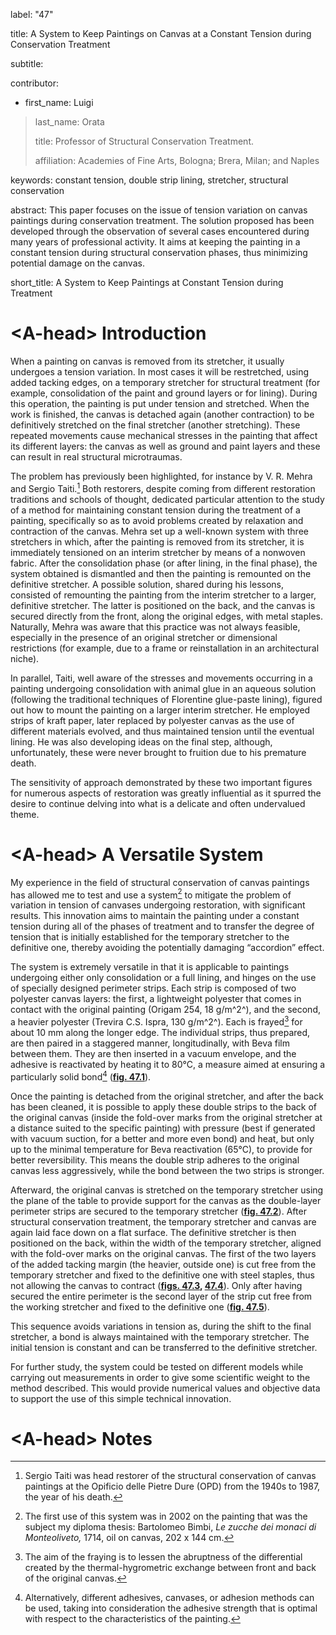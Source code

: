 label: "47"

title: A System to Keep Paintings on Canvas at a Constant Tension during Conservation Treatment

subtitle:

contributor:

-   first_name: Luigi

> last_name: Orata
>
> title: Professor of Structural Conservation Treatment.
>
> affiliation: Academies of Fine Arts, Bologna; Brera, Milan; and Naples

keywords: constant tension, double strip lining, stretcher, structural conservation

abstract: This paper focuses on the issue of tension variation on canvas paintings during conservation treatment. The solution proposed has been developed through the observation of several cases encountered during many years of professional activity. It aims at keeping the painting in a constant tension during structural conservation phases, thus minimizing potential damage on the canvas.

short_title: A System to Keep Paintings at Constant Tension during Treatment

# 

# \<A-head\> Introduction

When a painting on canvas is removed from its stretcher, it usually undergoes a tension variation. In most cases it will be restretched, using added tacking edges, on a temporary stretcher for structural treatment (for example, consolidation of the paint and ground layers or for lining). During this operation, the painting is put under tension and stretched. When the work is finished, the canvas is detached again (another contraction) to be definitively stretched on the final stretcher (another stretching). These repeated movements cause mechanical stresses in the painting that affect its different layers: the canvas as well as ground and paint layers and these can result in real structural microtraumas.

The problem has previously been highlighted, for instance by V. R. Mehra and Sergio Taiti.[^1] Both restorers, despite coming from different restoration traditions and schools of thought, dedicated particular attention to the study of a method for maintaining constant tension during the treatment of a painting, specifically so as to avoid problems created by relaxation and contraction of the canvas. Mehra set up a well-known system with three stretchers in which, after the painting is removed from its stretcher, it is immediately tensioned on an interim stretcher by means of a nonwoven fabric. After the consolidation phase (or after lining, in the final phase), the system obtained is dismantled and then the painting is remounted on the definitive stretcher. A possible solution, shared during his lessons, consisted of remounting the painting from the interim stretcher to a larger, definitive stretcher. The latter is positioned on the back, and the canvas is secured directly from the front, along the original edges, with metal staples. Naturally, Mehra was aware that this practice was not always feasible, especially in the presence of an original stretcher or dimensional restrictions (for example, due to a frame or reinstallation in an architectural niche).

In parallel, Taiti, well aware of the stresses and movements occurring in a painting undergoing consolidation with animal glue in an aqueous solution (following the traditional techniques of Florentine glue-paste lining), figured out how to mount the painting on a larger interim stretcher. He employed strips of kraft paper, later replaced by polyester canvas as the use of different materials evolved, and thus maintained tension until the eventual lining. He was also developing ideas on the final step, although, unfortunately, these were never brought to fruition due to his premature death.

The sensitivity of approach demonstrated by these two important figures for numerous aspects of restoration was greatly influential as it spurred the desire to continue delving into what is a delicate and often undervalued theme.

# \<A-head\> A Versatile System

My experience in the field of structural conservation of canvas paintings has allowed me to test and use a system[^2] to mitigate the problem of variation in tension of canvases undergoing restoration, with significant results. This innovation aims to maintain the painting under a constant tension during all of the phases of treatment and to transfer the degree of tension that is initially established for the temporary stretcher to the definitive one, thereby avoiding the potentially damaging “accordion” effect.

The system is extremely versatile in that it is applicable to paintings undergoing either only consolidation or a full lining, and hinges on the use of specially designed perimeter strips. Each strip is composed of two polyester canvas layers: the first, a lightweight polyester that comes in contact with the original painting (Origam 254, 18 g/m^2^), and the second, a heavier polyester (Trevira C.S. Ispra, 130 g/m^2^). Each is frayed[^3] for about 10 mm along the longer edge. The individual strips, thus prepared, are then paired in a staggered manner, longitudinally, with Beva film between them. They are then inserted in a vacuum envelope, and the adhesive is reactivated by heating it to 80°C, a measure aimed at ensuring a particularly solid bond[^4] ([**fig. 47.1**](fig-47-1)).

Once the painting is detached from the original stretcher, and after the back has been cleaned, it is possible to apply these double strips to the back of the original canvas (inside the fold-over marks from the original stretcher at a distance suited to the specific painting) with pressure (best if generated with vacuum suction, for a better and more even bond) and heat, but only up to the minimal temperature for Beva reactivation (65°C), to provide for better reversibility. This means the double strip adheres to the original canvas less aggressively, while the bond between the two strips is stronger.

Afterward, the original canvas is stretched on the temporary stretcher using the plane of the table to provide support for the canvas as the double-layer perimeter strips are secured to the temporary stretcher ([**fig. 47.2**](fig-47-2)). After structural conservation treatment, the temporary stretcher and canvas are again laid face down on a flat surface. The definitive stretcher is then positioned on the back, within the width of the temporary stretcher, aligned with the fold-over marks on the original canvas. The first of the two layers of the added tacking margin (the heavier, outside one) is cut free from the temporary stretcher and fixed to the definitive one with steel staples, thus not allowing the canvas to contract (**[figs. 47.3](fig-47-3), [47.4](fig-47-4)**). Only after having secured the entire perimeter is the second layer of the strip cut free from the working stretcher and fixed to the definitive one ([**fig. 47.5**](fig-47-5)).

This sequence avoids variations in tension as, during the shift to the final stretcher, a bond is always maintained with the temporary stretcher. The initial tension is constant and can be transferred to the definitive stretcher.

For further study, the system could be tested on different models while carrying out measurements in order to give some scientific weight to the method described. This would provide numerical values and objective data to support the use of this simple technical innovation.

# \<A-head\> Notes

[^1]: Sergio Taiti was head restorer of the structural conservation of canvas paintings at the Opificio delle Pietre Dure (OPD) from the 1940s to 1987, the year of his death.

[^2]: The first use of this system was in 2002 on the painting that was the subject my diploma thesis: Bartolomeo Bimbi, *Le zucche dei monaci di Monteoliveto,* 1714, oil on canvas, 202 x 144 cm.

[^3]: The aim of the fraying is to lessen the abruptness of the differential created by the thermal-hygrometric exchange between front and back of the original canvas.

[^4]: Alternatively, different adhesives, canvases, or adhesion methods can be used, taking into consideration the adhesive strength that is optimal with respect to the characteristics of the painting.
